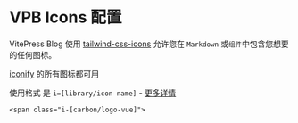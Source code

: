 # VPB Icons 配置

VitePress Blog 使用 [tailwind-css-icons](https://github.com/jcamp-code/tailwindcss-plugin-icons) 允许您在 `Markdown` 或`组件`中包含您想要的任何图标。

[iconify](https://iconify.design) 的所有图标都可用



使用格式 是 `i=[library/icon name]` - [更多详情](https://github.com/jcamp-code/tailwindcss-plugin-icons#readme)



```
<span class="i-[carbon/logo-vue]">
```
